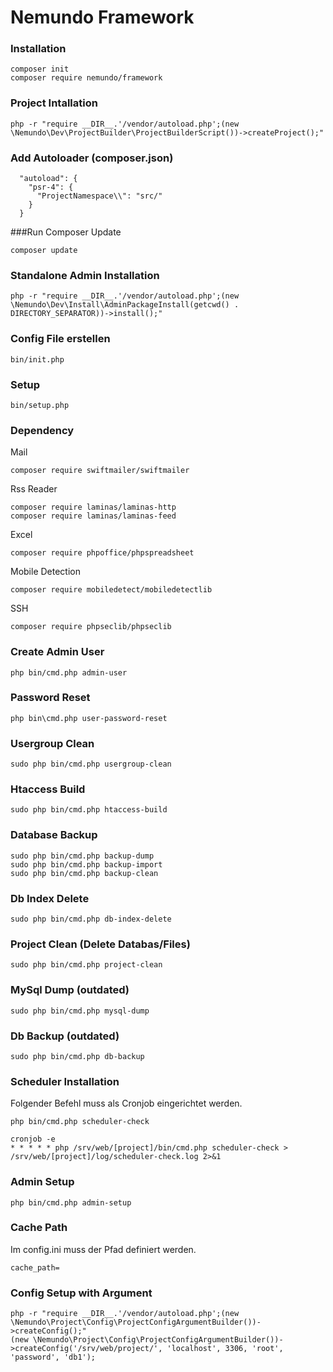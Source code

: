 # Nemundo Framework

### Installation
```
composer init
composer require nemundo/framework
```

### Project Intallation
```
php -r "require __DIR__.'/vendor/autoload.php';(new \Nemundo\Dev\ProjectBuilder\ProjectBuilderScript())->createProject();"
```

### Add Autoloader (composer.json)
```
  "autoload": {
    "psr-4": {
      "ProjectNamespace\\": "src/"
    }
  }
```

###Run Composer Update
```
composer update
```



### Standalone Admin Installation
```
php -r "require __DIR__.'/vendor/autoload.php';(new \Nemundo\Dev\Install\AdminPackageInstall(getcwd() . DIRECTORY_SEPARATOR))->install();"
```

### Config File erstellen
```
bin/init.php
```


### Setup
```
bin/setup.php
```


### Dependency

Mail
```
composer require swiftmailer/swiftmailer
```

Rss Reader
```
composer require laminas/laminas-http
composer require laminas/laminas-feed
```

Excel
```
composer require phpoffice/phpspreadsheet
```

Mobile Detection
```
composer require mobiledetect/mobiledetectlib
```

SSH
```
composer require phpseclib/phpseclib
```


### Create Admin User
```
php bin/cmd.php admin-user
```

### Password Reset
```
php bin\cmd.php user-password-reset
```

### Usergroup Clean
```
sudo php bin/cmd.php usergroup-clean
```

### Htaccess Build
```
sudo php bin/cmd.php htaccess-build
```

### Database Backup
```
sudo php bin/cmd.php backup-dump
sudo php bin/cmd.php backup-import
sudo php bin/cmd.php backup-clean
```

### Db Index Delete
```
sudo php bin/cmd.php db-index-delete
```


### Project Clean (Delete Databas/Files)
```
sudo php bin/cmd.php project-clean
```



### MySql Dump (outdated)
```
sudo php bin/cmd.php mysql-dump
```

### Db Backup (outdated)
```
sudo php bin/cmd.php db-backup
```






### Scheduler Installation

Folgender Befehl muss als Cronjob eingerichtet werden. 
```
php bin/cmd.php scheduler-check
```


```
cronjob -e
* * * * * php /srv/web/[project]/bin/cmd.php scheduler-check > /srv/web/[project]/log/scheduler-check.log 2>&1
```


### Admin Setup
```
php bin/cmd.php admin-setup
```



### Cache Path
Im config.ini muss der Pfad definiert werden.
```
cache_path=
```


### Config Setup with Argument
```
php -r "require __DIR__.'/vendor/autoload.php';(new \Nemundo\Project\Config\ProjectConfigArgumentBuilder())->createConfig();"
(new \Nemundo\Project\Config\ProjectConfigArgumentBuilder())->createConfig('/srv/web/project/', 'localhost', 3306, 'root', 'password', 'db1');
```







